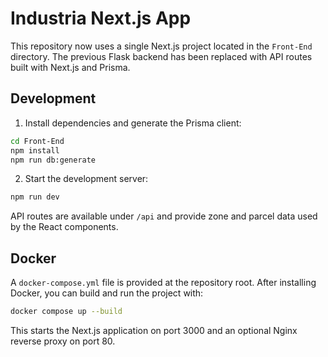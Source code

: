 # Industria Next.js App

This repository now uses a single Next.js project located in the `Front-End` directory. The previous Flask backend has been replaced with API routes built with Next.js and Prisma.

## Development

1. Install dependencies and generate the Prisma client:

```bash
cd Front-End
npm install
npm run db:generate
```

2. Start the development server:

```bash
npm run dev
```

API routes are available under `/api` and provide zone and parcel data used by the React components.

## Docker

A `docker-compose.yml` file is provided at the repository root. After installing Docker, you can build and run the project with:

```bash
docker compose up --build
```

This starts the Next.js application on port 3000 and an optional Nginx reverse proxy on port 80.
